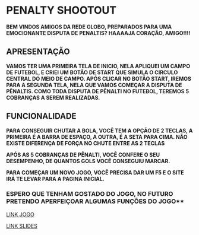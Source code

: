 # PENALTY SHOOTOUT

**BEM VINDOS AMIGOS DA REDE GLOBO, PREPARADOS PARA UMA EMOCIONANTE DISPUTA DE PENALTIS? 
HAAAAJA CORAÇÃO, AMIGO!!!!**

## APRESENTAÇÃO

**VAMOS TER UMA PRIMEIRA TELA DE INICIO, NELA APLIQUEI UM CAMPO DE FUTEBOL, E CRIEI UM BOTÃO DE START QUE SIMULA O CIRCULO 
CENTRAL DO MEIO DE CAMPO.
APÓS CLICAR NO BOTÃO START, IREMOS PARA A SEGUNDA TELA, NELA QUE VAMOS COMEÇAR A DISPUTA DE PÊNALTIS.
COMO TODA DISPUTA DE PÊNALTI NO FUTEBOL, TEREMOS 5 COBRANÇAS A SEREM REALIZADAS.**

## FUNCIONALIDADE

**PARA CONSEGUIR CHUTAR A BOLA, VOCÊ TEM A OPÇÃO DE 2 TECLAS, A PRIMEIRA É A BARRA DE ESPAÇO, A OUTRA, É A SETA PARA CIMA. NÃO EXISTE 
DIFERENÇA DE FORÇA NO CHUTE ENTRE AS 2 TECLAS**

**APÓS AS 5 COBRANÇAS DE PÊNALTI, VOCÊ CONFERE O SEU DESEMPENHO, DE QUANTOS GOLS VOCÊ CONSEGUIU MARCAR.**

**PARA COMEÇAR UM NOVO JOGO, VOCÊ PRECISA DAR UM F5 E O SITE IRÁ TE LEVAR PARA A PAGINA INICIAL.**

### ESPERO QUE TENHAM GOSTADO DO JOGO, NO FUTURO PRETENDO APERFEIÇOAR ALGUMAS FUNÇÕES DO JOGO**


[LINK JOGO](https://andrelimapoli.github.io/Projeto-1/)

[LINK SLIDES](https://docs.google.com/presentation/d/15h8klopvBQtqNeJzekZ1Rmm9O7ASgLApqm-oIw0wnYY/edit?usp=sharing)

